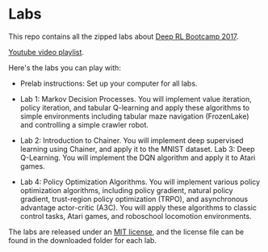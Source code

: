 # Labs

This repo contains all the zipped labs about [Deep RL Bootcamp 2017](https://sites.google.com/view/deep-rl-bootcamp/home?authuser=0).

[Youtube video playlist](https://www.youtube.com/watch?v=qaMdN6LS9rA&list=PLIEUaoH1heLfaE6jwAeRNjujYv8p-LNVM).

Here's the labs you can play with:

- Prelab instructions: Set up your computer for all labs.

- Lab 1: Markov Decision Processes. You will implement value iteration, policy iteration, and tabular Q-learning and apply these algorithms to simple environments including tabular maze navigation (FrozenLake) and controlling a simple crawler robot.

- Lab 2: Introduction to Chainer. You will implement deep supervised learning using Chainer, and apply it to the MNIST dataset.
Lab 3: Deep Q-Learning. You will implement the DQN algorithm and apply it to Atari games.

- Lab 4: Policy Optimization Algorithms. You will implement various policy optimization algorithms, including policy gradient, natural policy gradient, trust-region policy optimization (TRPO), and asynchronous advantage actor-critic (A3C). You will apply these algorithms to classic control tasks, Atari games, and roboschool locomotion environments.


The labs are released under an [MIT license](LICENCE), and the license file can be found in the downloaded folder for each lab.
